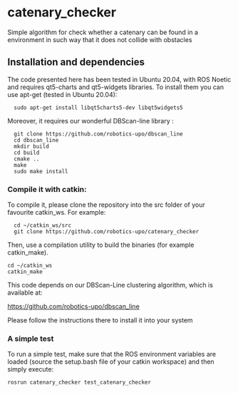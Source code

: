 # catenary_checker
Simple algorithm for check whether a catenary can be found in a environment in such way that it does not collide with obstacles

## Installation and dependencies

The code presented here has been tested in Ubuntu 20.04, with ROS Noetic and requires qt5-charts and qt5-widgets libraries. To install them you can use apt-get (tested in Ubuntu 20.04):


```
  sudo apt-get install libqt5charts5-dev libqt5widgets5 
```

Moreover, it requires our wonderful DBScan-line library :
```
  git clone https://github.com/robotics-upo/dbscan_line
  cd dbscan_line
  mkdir build
  cd build
  cmake ..
  make
  sudo make install
```


### Compile it with catkin:

To compile it, please clone the repository into the src folder of your favourite catkin_ws. For example:

```
  cd ~/catkin_ws/src
  git clone https://github.com/robotics-upo/catenary_checker
```

Then, use a compilation utility to build the binaries (for example catkin_make).

```
cd ~/catkin_ws
catkin_make
```

This code depends on our DBScan-Line clustering algorithm, which is available at:

https://github.com/robotics-upo/dbscan_line

Please follow the instructions there to install it into your system

### A simple test

To run a simple test, make sure that the ROS environment variables are loaded (source the setup.bash file of your catkin workspace) and then simply execute:

```
rosrun catenary_checker test_catenary_checker
```
